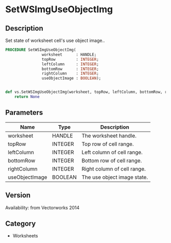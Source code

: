 # SetWSImgUseObjectImg

## Description
Set state of worksheet cell's use object image..

```pascal
PROCEDURE SetWSImgUseObjectImg(
				worksheet      : HANDLE;
				topRow         : INTEGER;
				leftColumn     : INTEGER;
				bottomRow      : INTEGER;
				rightColumn    : INTEGER;
				useObjectImage : BOOLEAN);
```

```python

def vs.SetWSImgUseObjectImg(worksheet, topRow, leftColumn, bottomRow, rightColumn, useObjectImage):
    return None
```

## Parameters
|Name|Type|Description|
|---|---|---|
|worksheet|HANDLE|The worksheet handle.|
|topRow|INTEGER|Top row of cell range.|
|leftColumn|INTEGER|Left column of cell range.|
|bottomRow|INTEGER|Bottom row of cell range.|
|rightColumn|INTEGER|Right column of cell range.|
|useObjectImage|BOOLEAN|The use object image state.|

## Version
Availability: from Vectorworks 2014
## Category
* Worksheets

